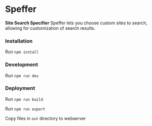 # Speffer

**Site Search Specifier**
Speffer lets you choose custom sites to search, allowing for customization of search results.


### Installation
Run `npm install`


### Development
Run `npm run dev`


### Deployment
Run `npm run build`

Run `npm run export`

Copy files in `out` directory to webserver